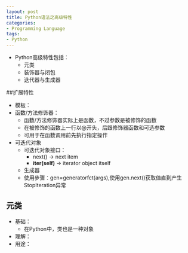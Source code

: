 ```yaml
---
layout: post
title: Python语法之高级特性
categories:
- Programming Language
tags:
- Python
---
```


- Python高级特性包括：
	- 元类
	- 装饰器与闭包
	- 迭代器与生成器

##扩展特性
- 模板：
- 函数/方法修饰器：
	- 函数/方法修饰器实际上是函数，不过参数是被修饰的函数
	- 在被修饰的函数上一行以@开头，后跟修饰器函数和可选参数
	- 可用于在函数调用前先执行指定操作
- 可迭代对象
	- 可迭代对象接口：
		- next() -> next item
		- __iter(self)__ -> iterator object itself
	- 生成器
	- 使用步骤：gen=generatorfct(args),使用gen.next()获取值直到产生StopIteration异常

## 元类
- 基础：
	- 在Python中，类也是一种对象
- 理解：
- 用途：